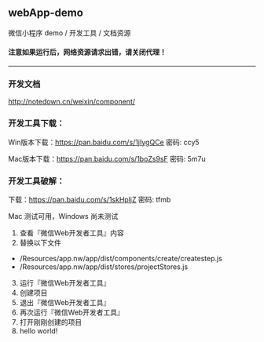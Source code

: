 ## webApp-demo

微信小程序 demo / 开发工具 / 文档资源

#### 注意如果运行后，网络资源请求出错，请关闭代理！

----

### 开发文档

http://notedown.cn/weixin/component/

### 开发工具下载：

Win版本下载：https://pan.baidu.com/s/1jIygQCe 密码: ccy5

Mac版本下载：https://pan.baidu.com/s/1boZs9sF 密码: 5m7u


### 开发工具破解：


下载：https://pan.baidu.com/s/1skHpljZ 密码: tfmb

Mac 测试可用，Windows 尚未测试

1. 查看『微信Web开发者工具』内容
2. 替换以下文件
  * /Resources/app.nw/app/dist/components/create/createstep.js
  * /Resources/app.nw/app/dist/stores/projectStores.js
3. 运行『微信Web开发者工具』
4. 创建项目
5. 退出『微信Web开发者工具』
6. 再次运行『微信Web开发者工具』
7. 打开刚刚创建的项目
8. hello world!



